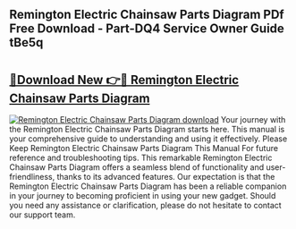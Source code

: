 ## Remington Electric Chainsaw Parts Diagram PDf Free Download - Part-DQ4 Service Owner Guide tBe5q

# <h2><a href="http://dfj9qx.blite.top/?on=Remington+Electric+Chainsaw+Parts+Diagram">🔗Download New 👉🔴 Remington Electric Chainsaw Parts Diagram</a></h2>

[![Remington Electric Chainsaw Parts Diagram download](https://i.imgur.com/lujVjoI.png)](http://dfj9qx.blite.top/?on=Remington+Electric+Chainsaw+Parts+Diagram)
Your journey with the Remington Electric Chainsaw Parts Diagram starts here. This manual is your comprehensive guide to understanding and using it effectively. Please Keep Remington Electric Chainsaw Parts Diagram This Manual For future reference and troubleshooting tips. This remarkable Remington Electric Chainsaw Parts Diagram offers a seamless blend of functionality and user-friendliness, thanks to its advanced features. Our expectation is that the Remington Electric Chainsaw Parts Diagram has been a reliable companion in your journey to becoming proficient in using your new gadget. Should you need any assistance or clarification, please do not hesitate to contact our support team.
